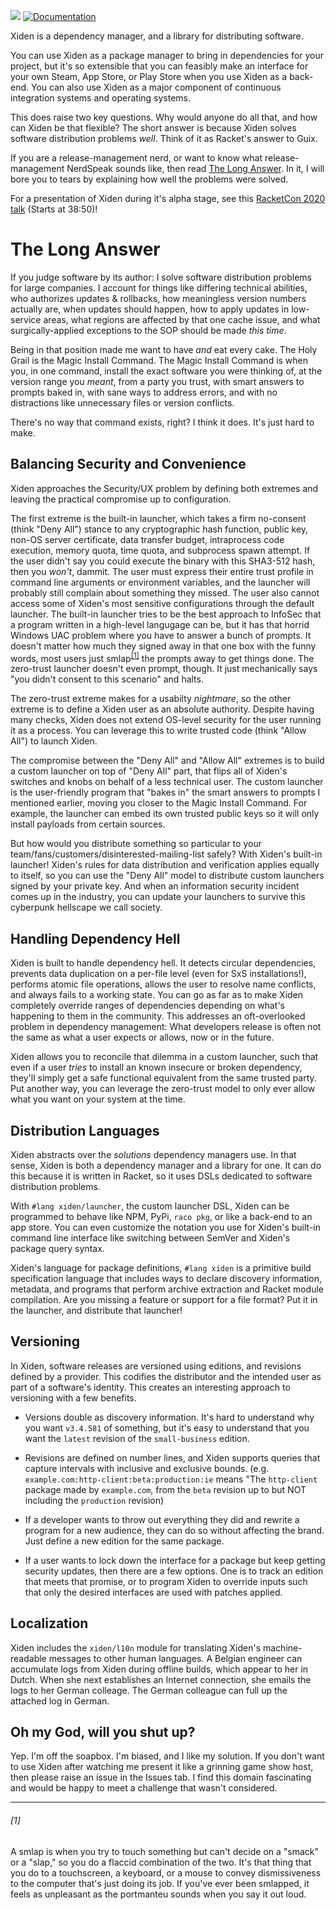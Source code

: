 [![](https://img.shields.io/badge/%E2%99%A5-Support%20Ethical%20Software-red)](https://sagegerard.com/show-support.html)
[![Documentation](https://img.shields.io/badge/Docs-Scribble-blue.svg)](https://docs.racket-lang.org/xiden-index/index.html)

Xiden is a dependency manager, and a library for distributing
software.

You can use Xiden as a package manager to bring in dependencies for
your project, but it's so extensible that you can feasibly make an
interface for your own Steam, App Store, or Play Store when you use
Xiden as a back-end. You can also use Xiden as a major component of
continuous integration systems and operating systems.

This does raise two key questions.  Why would anyone do all that, and
how can Xiden be that flexible? The short answer is because Xiden
solves software distribution problems _well_. Think of it as Racket's
answer to Guix.

If you are a release-management nerd, or want to know what
release-management NerdSpeak sounds like, then read [The Long
Answer](#the-long-answer).  In it, I will bore you to tears by
explaining how well the problems were solved.

For a presentation of Xiden during it's alpha stage, see this
[RacketCon 2020 talk](https://youtu.be/bIi-tUzOwdw?t=2330) (Starts at
38:50)!


# The Long Answer

If you judge software by its author: I solve software distribution
problems for large companies. I account for things like differing
technical abilities, who authorizes updates & rollbacks, how
meaningless version numbers actually are, when updates should happen,
how to apply updates in low-service areas, what regions are affected
by that one cache issue, and what surgically-applied exceptions to the
SOP should be made _this time_.

Being in that position made me want to have _and_ eat every cake. The
Holy Grail is the Magic Install Command. The Magic Install Command is
when you, in one command, install the exact software you were thinking
of, at the version range you _meant_, from a party you trust, with
smart answers to prompts baked in, with sane ways to address errors,
and with no distractions like unnecessary files or version conflicts.

There's no way that command exists, right? I think it does. It's just
hard to make.


## Balancing Security and Convenience

Xiden approaches the Security/UX problem by defining both extremes and
leaving the practical compromise up to configuration.

The first extreme is the built-in launcher, which takes a firm
no-consent (think "Deny All") stance to any cryptographic hash
function, public key, non-OS server certificate, data transfer budget,
intraprocess code execution, memory quota, time quota, and subprocess
spawn attempt. If the user didn't say you could execute the binary
with this SHA3-512 hash, then you _won't_, dammit. The user must
express their entire trust profile in command line arguments or
environment variables, and the launcher will probably still complain
about something they missed. The user also cannot access some of
Xiden's most sensitive configurations through the default launcher.
The built-in launcher tries to be the best approach to InfoSec that a
program written in a high-level langugage can be, but it has that
horrid Windows UAC problem where you have to answer a bunch of
prompts. It doesn't matter how much they signed away in that one box
with the funny words, most users just smlap<sup><a
href="#1">[1]</a></sup> the prompts away to get things done. The
zero-trust launcher doesn't even prompt, though. It just mechanically
says "you didn't consent to this scenario" and halts.

The zero-trust extreme makes for a usabilty _nightmare_, so the other
extreme is to define a Xiden user as an absolute authority. Despite
having many checks, Xiden does not extend OS-level security for the
user running it as a process.  You can leverage this to write trusted
code (think "Allow All") to launch Xiden.

The compromise between the "Deny All" and "Allow All" extremes is to
build a custom launcher on top of "Deny All" part, that flips all of
Xiden's switches and knobs on behalf of a less technical user. The
custom launcher is the user-friendly program that "bakes in" the smart
answers to prompts I mentioned earlier, moving you closer to the Magic
Install Command. For example, the launcher can embed its own trusted
public keys so it will only install payloads from certain sources.

But how would you distribute something so particular to your
team/fans/customers/disinterested-mailing-list safely?  With Xiden's
built-in launcher! Xiden's rules for data distribution and
verification applies equally to itself, so you can use the "Deny All"
model to distribute custom launchers signed by your private key. And
when an information security incident comes up in the industry, you
can update your launchers to survive this cyberpunk hellscape we call
society.


## Handling Dependency Hell

Xiden is built to handle dependency hell. It detects circular
dependencies, prevents data duplication on a per-file level (even for
SxS installations!), performs atomic file operations, allows the user
to resolve name conflicts, and always fails to a working state. You
can go as far as to make Xiden completely override ranges of
dependencies depending on what's happening to them in the
community. This addresses an oft-overlooked problem in dependency
management: What developers release is often not the same as what a
user expects or allows, now or in the future.

Xiden allows you to reconcile that dilemma in a custom launcher, such
that even if a user _tries_ to install an known insecure or broken
dependency, they'll simply get a safe functional equivalent from the
same trusted party. Put another way, you can leverage the zero-trust
model to only ever allow what you want on your system at the time.


## Distribution Languages

Xiden abstracts over the _solutions_ dependency managers use.  In that
sense, Xiden is both a dependency manager and a library for one. It
can do this because it is written in Racket, so it uses DSLs dedicated
to software distribution problems.

With `#lang xiden/launcher`, the custom launcher DSL, Xiden can be
programmed to behave like NPM, PyPi, `raco pkg`, or like a back-end to
an app store. You can even customize the notation you use for Xiden's
built-in command line interface like switching between SemVer and
Xiden's package query syntax.

Xiden's language for package definitions, `#lang xiden` is a primitive
build specification language that includes ways to declare discovery
information, metadata, and programs that perform archive extraction
and Racket module compilation. Are you missing a feature or support
for a file format?  Put it in the launcher, and distribute that
launcher!


## Versioning

In Xiden, software releases are versioned using editions, and
revisions defined by a provider.  This codifies the distributor and
the intended user as part of a software's identity. This creates an
interesting approach to versioning with a few benefits.

* Versions double as discovery information. It's hard to understand
  why you want `v3.4.581` of something, but it's easy to understand
  that you want the `latest` revision of the `small-business` edition.

* Revisions are defined on number lines, and Xiden supports queries
  that capture intervals with inclusive and exclusive bounds.
  (e.g. `example.com:http-client:beta:production:ie`
  means "The `http-client` package made by `example.com`, from
  the `beta` revision up to but NOT including the `production` revision)

* If a developer wants to throw out everything they did and rewrite a
  program for a new audience, they can do so without affecting the
  brand. Just define a new edition for the same package.

* If a user wants to lock down the interface for a package but
  keep getting security updates, then there are a few options.
  One is to track an edition that meets that promise, or to
  program Xiden to override inputs such that only the desired
  interfaces are used with patches applied.


## Localization

Xiden includes the `xiden/l10n` module for translating Xiden's
machine-readable messages to other human languages.  A Belgian
engineer can accumulate logs from Xiden during offline builds, which
appear to her in Dutch.  When she next establishes an Internet
connection, she emails the logs to her German colleage. The German
colleague can full up the attached log in German.


## Oh my God, will you shut up?

Yep. I'm off the soapbox. I'm biased, and I like my solution. If you
don't want to use Xiden after watching me present it like a grinning
game show host, then please raise an issue in the Issues tab. I find
this domain fascinating and would be happy to meet a challenge that
wasn't considered.

---

###### [1]
A smlap is when you try to touch something but can't decide on a
"smack" or a "slap," so you do a flaccid combination of the two.  It's
that thing that you do to a touchscreen, a keyboard, or a mouse to
convey dismissiveness to the computer that's just doing its job.  If
you've ever been smlapped, it feels as unpleasant as the portmanteu
sounds when you say it out loud.
